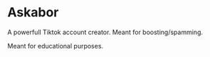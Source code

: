 # Askabor
A powerfull Tiktok account creator. Meant for boosting/spamming.

Meant for educational purposes.
